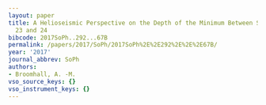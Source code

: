 ```yaml
---
layout: paper
title: A Helioseismic Perspective on the Depth of the Minimum Between Solar Cycles
  23 and 24
bibcode: 2017SoPh..292...67B
permalink: /papers/2017/SoPh/2017SoPh%2E%2E292%2E%2E%2E67B/
year: '2017'
journal_abbrev: SoPh
authors:
- Broomhall, A. -M.
vso_source_keys: {}
vso_instrument_keys: {}
---
```


